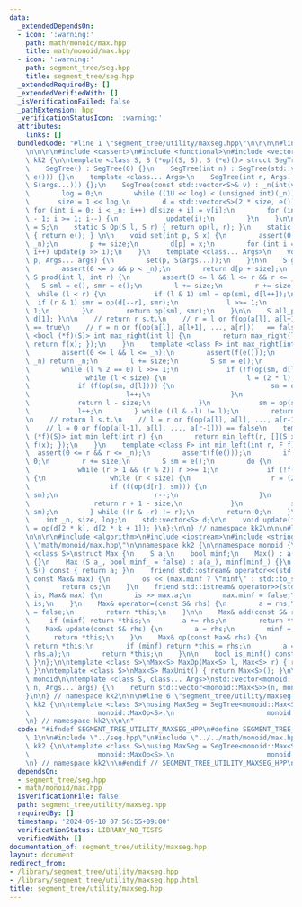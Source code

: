 ```yaml
---
data:
  _extendedDependsOn:
  - icon: ':warning:'
    path: math/monoid/max.hpp
    title: math/monoid/max.hpp
  - icon: ':warning:'
    path: segment_tree/seg.hpp
    title: segment_tree/seg.hpp
  _extendedRequiredBy: []
  _extendedVerifiedWith: []
  _isVerificationFailed: false
  _pathExtension: hpp
  _verificationStatusIcon: ':warning:'
  attributes:
    links: []
  bundledCode: "#line 1 \"segment_tree/utility/maxseg.hpp\"\n\n\n\n#line 1 \"segment_tree/seg.hpp\"\
    \n\n\n\n#include <cassert>\n#include <functional>\n#include <vector>\n\nnamespace\
    \ kk2 {\n\ntemplate <class S, S (*op)(S, S), S (*e)()> struct SegTree {\npublic:\n\
    \    SegTree() : SegTree(0) {}\n    SegTree(int n) : SegTree(std::vector<S>(n,\
    \ e())) {}\n    template <class... Args>\n    SegTree(int n, Args... args) : SegTree(std::vector<S>(n,\
    \ S(args...))) {};\n    SegTree(const std::vector<S>& v) : _n(int(v.size())) {\n\
    \        log = 0;\n        while ((1U << log) < (unsigned int)(_n)) log++;\n \
    \       size = 1 << log;\n        d = std::vector<S>(2 * size, e());\n       \
    \ for (int i = 0; i < _n; i++) d[size + i] = v[i];\n        for (int i = size\
    \ - 1; i >= 1; i--) {\n            update(i);\n        }\n    }\n\n    using Monoid\
    \ = S;\n    static S Op(S l, S r) { return op(l, r); }\n    static S MonoidUnit()\
    \ { return e(); } \n\n    void set(int p, S x) {\n        assert(0 <= p && p <\
    \ _n);\n        p += size;\n        d[p] = x;\n        for (int i = 1; i <= log;\
    \ i++) update(p >> i);\n    }\n    template <class... Args>\n    void emplace_set(int\
    \ p, Args... args) {\n        set(p, S(args...));\n    }\n\n    S get(int p) {\n\
    \        assert(0 <= p && p < _n);\n        return d[p + size];\n    }\n\n   \
    \ S prod(int l, int r) {\n        assert(0 <= l && l <= r && r <= _n);\n     \
    \   S sml = e(), smr = e();\n        l += size;\n        r += size;\n\n      \
    \  while (l < r) {\n            if (l & 1) sml = op(sml, d[l++]);\n          \
    \  if (r & 1) smr = op(d[--r], smr);\n            l >>= 1;\n            r >>=\
    \ 1;\n        }\n        return op(sml, smr);\n    }\n\n    S all_prod() { return\
    \ d[1]; }\n\n    // return r s.t.\n    // r = l or f(op(a[l], a[l+1], ..., a[r-1]))\
    \ == true\n    // r = n or f(op(a[l], a[l+1], ..., a[r]))   == false\n    template\
    \ <bool (*f)(S)> int max_right(int l) {\n        return max_right(l, [](S x) {\
    \ return f(x); });\n    }\n    template <class F> int max_right(int l, F f) {\n\
    \        assert(0 <= l && l <= _n);\n        assert(f(e()));\n        if (l ==\
    \ _n) return _n;\n        l += size;\n        S sm = e();\n        do {\n    \
    \        while (l % 2 == 0) l >>= 1;\n            if (!f(op(sm, d[l]))) {\n  \
    \              while (l < size) {\n                    l = (2 * l);\n        \
    \            if (f(op(sm, d[l]))) {\n                        sm = op(sm, d[l]);\n\
    \                        l++;\n                    }\n                }\n    \
    \            return l - size;\n            }\n            sm = op(sm, d[l]);\n\
    \            l++;\n        } while ((l & -l) != l);\n        return _n;\n    }\n\
    \n    // return l s.t.\n    // l = r or f(op(a[l], a[l], ..., a[r-1]))   == true\n\
    \    // l = 0 or f(op(a[l-1], a[l], ..., a[r-1])) == false\n    template <bool\
    \ (*f)(S)> int min_left(int r) {\n        return min_left(r, [](S x) { return\
    \ f(x); });\n    }\n    template <class F> int min_left(int r, F f) {\n      \
    \  assert(0 <= r && r <= _n);\n        assert(f(e()));\n        if (r == 0) return\
    \ 0;\n        r += size;\n        S sm = e();\n        do {\n            r--;\n\
    \            while (r > 1 && (r % 2)) r >>= 1;\n            if (!f(op(d[r], sm)))\
    \ {\n                while (r < size) {\n                    r = (2 * r + 1);\n\
    \                    if (f(op(d[r], sm))) {\n                        sm = op(d[r],\
    \ sm);\n                        r--;\n                    }\n                }\n\
    \                return r + 1 - size;\n            }\n            sm = op(d[r],\
    \ sm);\n        } while ((r & -r) != r);\n        return 0;\n    }\n\nprivate:\n\
    \    int _n, size, log;\n    std::vector<S> d;\n\n    void update(int k) { d[k]\
    \ = op(d[2 * k], d[2 * k + 1]); }\n};\n\n} // namespace kk2\n\n\n#line 1 \"math/monoid/max.hpp\"\
    \n\n\n\n#include <algorithm>\n#include <iostream>\n#include <string>\n#line 8\
    \ \"math/monoid/max.hpp\"\n\nnamespace kk2 {\n\nnamespace monoid {\n\ntemplate\
    \ <class S>\nstruct Max {\n    S a;\n    bool minf;\n    Max() : a(S()), minf(true)\
    \ {}\n    Max (S a_, bool minf_ = false) : a(a_), minf(minf_) {}\n    operator\
    \ S() const { return a; }\n    friend std::ostream& operator<<(std::ostream& os,\
    \ const Max& max) {\n        os << (max.minf ? \"minf\" : std::to_string(max.a));\n\
    \        return os;\n    }\n    friend std::istream& operator>>(std::istream&\
    \ is, Max& max) {\n        is >> max.a;\n        max.minf = false;\n        return\
    \ is;\n    }\n    Max& operator=(const S& rhs) {\n        a = rhs;\n        minf\
    \ = false;\n        return *this;\n    }\n\n    Max& add(const S& rhs) {\n   \
    \     if (minf) return *this;\n        a += rhs;\n        return *this;\n    }\n\
    \    Max& update(const S& rhs) {\n        a = rhs;\n        minf = false;\n  \
    \      return *this;\n    }\n    Max& op(const Max& rhs) {\n        if (rhs.minf)\
    \ return *this;\n        if (minf) return *this = rhs;\n        a = std::max(a,\
    \ rhs.a);\n        return *this;\n    }\n\n    bool is_minf() const { return minf;\
    \ }\n};\n\ntemplate <class S>\nMax<S> MaxOp(Max<S> l, Max<S> r) { return l.op(r);\
    \ }\n\ntemplate <class S>\nMax<S> MaxUnit() { return Max<S>(); }\n\n} // namespace\
    \ monoid\n\ntemplate <class S, class... Args>\nstd::vector<monoid::Max<S>> GetVecMax(int\
    \ n, Args... args) {\n    return std::vector<monoid::Max<S>>(n, monoid::Max<S>(args...));\n\
    }\n\n} // namespace kk2\n\n\n#line 6 \"segment_tree/utility/maxseg.hpp\"\n\nnamespace\
    \ kk2 {\n\ntemplate <class S>\nusing MaxSeg = SegTree<monoid::Max<S>,\n      \
    \                 monoid::MaxOp<S>,\n                       monoid::MaxUnit<S>>;\n\
    \n} // namespace kk2\n\n\n"
  code: "#ifndef SEGMENT_TREE_UTILITY_MAXSEG_HPP\n#define SEGMENT_TREE_UTILITY_MAXSEG_HPP\
    \ 1\n\n#include \"../seg.hpp\"\n#include \"../../math/monoid/max.hpp\"\n\nnamespace\
    \ kk2 {\n\ntemplate <class S>\nusing MaxSeg = SegTree<monoid::Max<S>,\n      \
    \                 monoid::MaxOp<S>,\n                       monoid::MaxUnit<S>>;\n\
    \n} // namespace kk2\n\n#endif // SEGMENT_TREE_UTILITY_MAXSEG_HPP\n"
  dependsOn:
  - segment_tree/seg.hpp
  - math/monoid/max.hpp
  isVerificationFile: false
  path: segment_tree/utility/maxseg.hpp
  requiredBy: []
  timestamp: '2024-09-10 07:56:55+09:00'
  verificationStatus: LIBRARY_NO_TESTS
  verifiedWith: []
documentation_of: segment_tree/utility/maxseg.hpp
layout: document
redirect_from:
- /library/segment_tree/utility/maxseg.hpp
- /library/segment_tree/utility/maxseg.hpp.html
title: segment_tree/utility/maxseg.hpp
---
```

